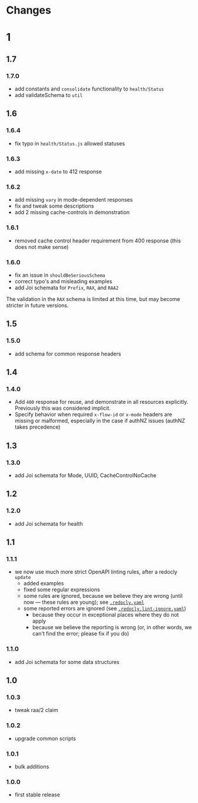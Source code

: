 # Changes

# 1

## 1.7

### 1.7.0

- add constants and `consolidate` functionality to `health/Status`
- add validateSchema to `util`

## 1.6

### 1.6.4

- fix typo in `health/Status.js` allowed statuses

### 1.6.3

- add missing `x-date` to 412 response

### 1.6.2

- add missing `vary` in mode-dependent responses
- fix and tweak some descriptions
- add 2 missing cache-controls in demonstration

### 1.6.1

- removed cache control header requirement from 400 response (this does not make sense)

### 1.6.0

- fix an issue in `shouldBeSeriousSchema`
- correct typo's and misleading examples
- add Joi schemata for `Prefix`, `RAX`, and `RAA2`

The validation in the `RAX` schema is limited at this time, but may become stricter in future versions.

## 1.5

### 1.5.0

- add schema for common response headers

## 1.4

### 1.4.0

- Add `400` response for reuse, and demonstrate in all resources explicitly. Previously this was considered implicit.
- Specify behavior when required `x-flow-id` or `x-mode` headers are missing or malformed, especially in the case if
  authNZ issues (authNZ takes precedence)

## 1.3

### 1.3.0

- add Joi schemata for Mode, UUID, CacheControlNoCache

## 1.2

### 1.2.0

- add Joi schemata for health

## 1.1

### 1.1.1

- we now use much more strict OpenAPI linting rules, after a redocly `update`
  - added examples
  - fixed some regular expressions
  - some rules are ignored, because we believe they are wrong (until now — these rules are young); see
    [`.redocly.yaml`](.redocly.yaml)
  - some reported errors are ignored (see [`.redocly.lint-ignore.yaml`](.redocly.lint-ignore.yaml))
    - because they occur in exceptional places where they do not apply
    - because we believe the reporting is wrong (or, in other words, we can't find the error; please fix if you do)

### 1.1.0

- add Joi schemata for some data structures

## 1.0

### 1.0.3

- tweak raa/2 claim

### 1.0.2

- upgrade common scripts

### 1.0.1

- bulk additions

### 1.0.0

- first stable release

